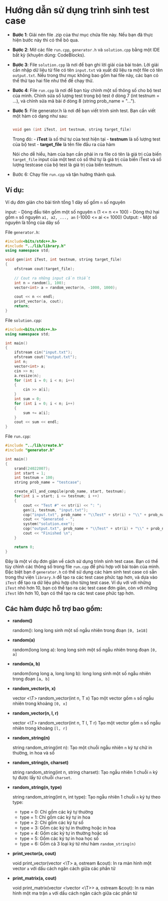 # Hướng dẫn sử dụng trình sinh test case

- **Bước 1**: Giải nén file .zip của thư mục chứa file này. Nếu bạn đã thực hiện bước này thì có thể bỏ qua.

- **Bước 2**: Mở các file ``run.cpp``, `generator.h` và `solution.cpp` bằng một IDE bất kỳ (khuyên dùng: CodeBlocks).

- **Bước 3**: File `solution.cpp` là nơi để bạn ghi lời giải của bài toán. Lời giải cần nhập dữ liệu từ file có tên `input.txt` và xuất dữ liệu ra một file có tên `output.txt`. Nếu trong thư mục không bao gồm hai file này, các bạn có thể thử tạo hai file như thế để chạy thử.

- **Bước 4**: File `run.cpp` là nơi để bạn tùy chỉnh một số thông số cho bộ test của mình. Chỉnh sửa số lượng test trong bộ test ở dòng 7 (int testnum = ...), và chỉnh sửa mã bài ở dòng 8 (string prob_name = "...").

- **Bước 5**: File generator.h là nơi để bạn viết trình sinh test. Bạn cần viết một hàm có dạng như sau:

	```c++

	void gen (int iTest, int testnum, string target_file)
	```

	Trong đó:
		- **iTest** là số thứ tự của test hiện tại
		- **testnum** là số lượng test của bộ test
		- **target_file** là tên file đầu ra của hàm

	Nói cho dễ hiểu, hàm của bạn cần phải in ra file có tên là giá trị của biến `target_file` input của một test có số thứ tự là giá trị của biến iTest và số lượng testcase của bộ test là giá trị của biến testnum.

- Bước 6: Chạy file `run.cpp` và tận hưởng thành quả.

## Ví dụ:
Ví dụ đơn giản cho bài tính tổng 1 dãy số gồm `n` số nguyên

input:
	- Dòng đầu tiên gồm một số nguyên `n` (1 <= n <= 100)
	- Dòng thứ hai gồm `n` số nguyên `a1, a2, ..., an` (-1000 <= ai <= 1000)
Output:
	- Một số nguyên là tổng của dãy số

File `generator.h`:

```c++
#include<bits/stdc++.h>
#include "../lib/library.h"
using namespace std;

void gen(int iTest, int testnum, string target_file)
{
    ofstream cout(target_file);
    
    // Cout ra những input cần thiết
    int n = random(1, 100);
    vector<int> a = random_vector(n, -1000, 1000);
    
    cout << n << endl;
    print_vector(a, cout);
    return;
}


```

File `solution.cpp`:

```c++
#include<bits/stdc++.h>
using namespace std;

int main()
{
    ifstream cin("input.txt");
    ofstream cout("output.txt");
    int n;
    vector<int> a;
    cin >> n;
    a.resize(n);
    for (int i = 0; i < n; i++)
    {
        cin >> a[i];
    }
    int sum = 0;
    for (int i = 0; i < n; i++)
    {
        sum += a[i];
    }
    cout << sum << endl;
}

```

File `run.cpp`:

```c++
#include "../lib/create.h"
#include "generator.h"

int main()
{
    srand(24022007);
    int start = 1;
    int testnum = 100;
    string prob_name = "testcase";

    create_all_and_compile(prob_name, start, testnum);
    for(int i = start; i <= testnum; i ++)
    {
        cout << "Test #" << str(i) << ": ";
        gen(i, testnum, "input.txt");
        cop("input.txt", prob_name + "\\Test" + str(i) + "\\" + prob_name + ".inp");
        cout << "Generated - ";
        system("solution.exe");
        cop("output.txt", prob_name + "\\Test" + str(i) + "\\" + prob_name + ".out");
        cout << "Finished \n";
    }

    return 0;
}

```

Đây là một ví dụ đơn giản về cách sử dụng trình sinh test case. Bạn có thể tùy chỉnh các thông số trong file `run.cpp` để phù hợp với bài toán của mình. Đặc biệt bạn ở `generator.h` có thể sử dụng các hàm sinh test case có sẵn trong thư viện `library.h` để tạo ra các test case phức tạp hơn, và dựa vào `iTest` để tạo ra dữ liệu phù hợp cho từng test case. Ví dụ với với những `iTest` nhỏ hơn 10, bạn có thể tạo ra các test case đơn giản, còn với những `iTest` lớn hơn 10, bạn có thể tạo ra các test case phức tạp hơn.

## Các hàm được hỗ trợ bao gồm:

- **random()**

	random(): long long sinh một số ngẫu nhiên trong đoạn `[0, 1e18]`

- **random(a)**

	random(long long a): long long sinh một số ngẫu nhiên trong đoạn `[0, a]`

- **random(a, b)**

	random(long long a, long long b): long long sinh một số ngẫu nhiên trong đoạn `[a, b]`

- **random_vector(n, x)**

	vector <\T> random_vector(int n, T x)
	Tạo một vector gồm `n` số ngẫu nhiên trong khoảng `[0, x]`

- **random_vector(n, l, r)**

	vector <\T> random_vector(int n, T l, T r)
	Tạo một vector gồm `n` số ngẫu nhiên trong khoảng `[l, r]`

- **random_string(n)**

	string random_string(int n): Tạo một chuỗi ngẫu nhiên `n` ký tự chữ in thường, in hoa và số

- **random_string(n, charset)**

	string random_string(int n, string charset): Tạo ngẫu nhiên 1 chuỗi `n` ký tự được lấy từ chuỗi `charset`.

- **random_string(n, type)**

	string random_string(int n, int type): Tạo ngẫu nhiên 1 chuỗi `n` ký tự theo type:
	- type = 0: Chỉ gồm các ký tự thường
	- type = 1: Chỉ gồm các ký tự in hoa
	- type = 2: Chỉ gồm các ký tự số
	- type = 3: Gồm các ký tự in thường hoặc in hoa
	- type = 4: Gồm các ký tự in thường hoặc số
	- type = 5: Gồm các ký tự in hoa học số
	- type = 6: Gồm cả 3 loại ký tử như hàm `random_string(n)`

- **print_vector(a, cout)**

    void print_vector(vector <\T> a, ostream &cout): In ra màn hình một vector `a` với dấu cách ngăn cách giữa các phần tử

- **print_matrix(a, cout)**

    void print_matrix(vector <\vector <\T>> a, ostream &cout): In ra màn hình một ma trận `a` với dấu cách ngăn cách giữa các phần tử